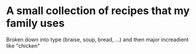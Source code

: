 # A small collection of recipes that my family uses #

Broken down into type (braise, soup, bread, ...) and then major increadient like "chicken"

